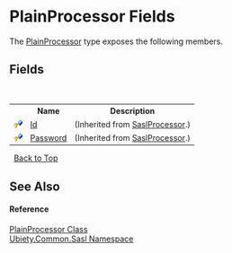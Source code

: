 # PlainProcessor Fields
 

The <a href="807a6550-8874-db88-ec3e-f4db571b5f1b">PlainProcessor</a> type exposes the following members.


## Fields
&nbsp;<table><tr><th></th><th>Name</th><th>Description</th></tr><tr><td>![Protected field](media/protfield.gif "Protected field")</td><td><a href="7d4e707f-def5-5a40-7ed4-d2105a2b1e92">Id</a></td><td> (Inherited from <a href="404d8bfd-4c20-8577-d111-2d3d0e27f300">SaslProcessor</a>.)</td></tr><tr><td>![Protected field](media/protfield.gif "Protected field")</td><td><a href="bce2ce0f-7a8c-29d2-d975-34ce2e65d6ea">Password</a></td><td> (Inherited from <a href="404d8bfd-4c20-8577-d111-2d3d0e27f300">SaslProcessor</a>.)</td></tr></table>&nbsp;
<a href="#plainprocessor-fields">Back to Top</a>

## See Also


#### Reference
<a href="807a6550-8874-db88-ec3e-f4db571b5f1b">PlainProcessor Class</a><br /><a href="cd4c5a69-1ab4-14a6-950f-4a758c4f8386">Ubiety.Common.Sasl Namespace</a><br />